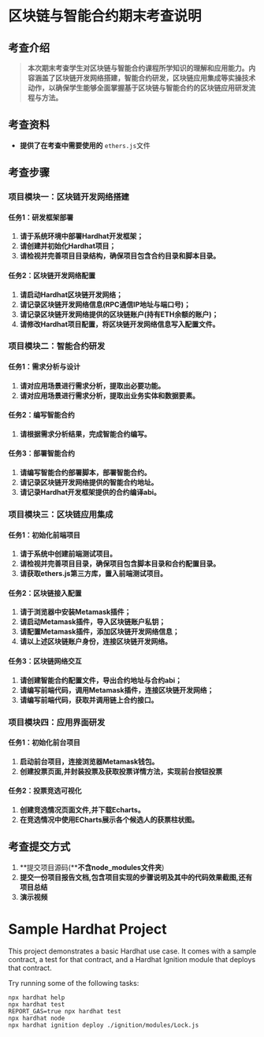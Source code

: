 # 区块链与智能合约期末考查说明

## 考查介绍

> **本次期末考查学生对区块链与智能合约课程所学知识的理解和应用能力。内容涵盖了区块链开发网络搭建，智能合约研发，区块链应用集成等实操技术动作，以确保学生能够全面掌握基于区块链与智能合约的区块链应用研发流程与方法。**

## 考查资料

* **提供了在考查中需要使用的** `ethers.js`文件

## 考查步骤

### 项目模块一：区块链开发网络搭建

#### 任务1：研发框架部署

1. **请于系统环境中部署Hardhat开发框架；**
2. **请创建并初始化Hardhat项目；**
3. **请检视并完善项目目录结构，确保项目包含合约目录和脚本目录。**

#### 任务2：区块链开发网络配置

1. **请启动Hardhat区块链开发网络；**
2. **请记录区块链开发网络信息(RPC通信IP地址与端口号)；**
3. **请记录区块链开发网络提供的区块链账户(持有ETH余额的账户)；**
4. **请修改Hardhat项目配置，将区块链开发网络信息写入配置文件。**

### 项目模块二：智能合约研发

#### 任务1：需求分析与设计

1. **请对应用场景进行需求分析，提取出必要功能。**
2. **请对应用场景进行需求分析，提取出业务实体和数据要素。**

#### 任务2：编写智能合约

1. **请根据需求分析结果，完成智能合约编写。**

#### 任务3：部署智能合约

1. **请编写智能合约部署脚本，部署智能合约。**
2. **请记录区块链开发网络提供的智能合约地址。**
3. **请记录Hardhat开发框架提供的合约编译abi。**

### 项目模块三：区块链应用集成

#### 任务1：初始化前端项目

1. **请于系统中创建前端测试项目。**
2. **请检视并完善项目目录，确保项目包含脚本目录和合约配置目录。**
3. **请获取ethers.js第三方库，置入前端测试项目。**

#### 任务2：区块链接入配置

1. **请于浏览器中安装Metamask插件；**
2. **请启动Metamask插件，导入区块链账户私钥；**
3. **请配置Metamask插件，添加区块链开发网络信息；**
4. **请以上述区块链账户身份，连接区块链开发网络。**

#### 任务3：区块链网络交互

1. **请创建智能合约配置文件，导出合约地址与合约abi；**
2. **请编写前端代码，调用Metamask插件，连接区块链开发网络；**
3. **请编写前端代码，获取并调用链上合约接口。**

### 项目模块四：应用界面研发

#### 任务1：初始化前台项目

1. **启动前台项目，连接浏览器Metamask钱包。**
2. **创建投票页面,并封装投票及获取投票详情方法，实现前台按钮投票**

#### 任务2：投票竞选可视化

1. **创建竞选情况页面文件,并下载Echarts。**
2. **在竞选情况中使用ECharts展示各个候选人的获票柱状图。**

## 考查提交方式

1. **提交项目源码(****不含node_modules文件夹**)
2. **提交一份项目报告文档,包含项目实现的步骤说明及其中的代码效果截图,还有项目总结**
3. **演示视频**

# Sample Hardhat Project

This project demonstrates a basic Hardhat use case. It comes with a sample contract, a test for that contract, and a Hardhat Ignition module that deploys that contract.

Try running some of the following tasks:

```shell
npx hardhat help
npx hardhat test
REPORT_GAS=true npx hardhat test
npx hardhat node
npx hardhat ignition deploy ./ignition/modules/Lock.js
```
